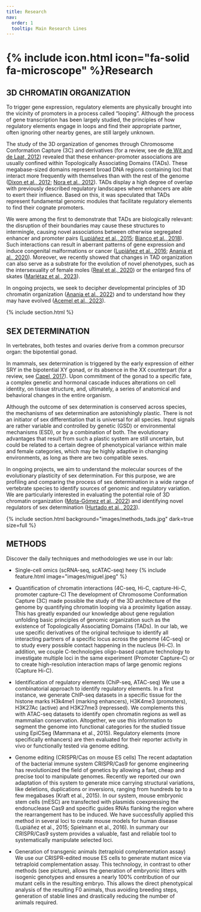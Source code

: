 ```yaml
---
title: Research
nav:
  order: 1
  tooltip: Main Research Lines
---
```


# {% include icon.html icon="fa-solid fa-microscope" %}Research

##  3D CHROMATIN ORGANIZATION

To trigger gene expression, regulatory elements are physically brought into the vicinity of promoters in a process called “looping”. Although the process of gene transcription has been largely studied, the principles of how regulatory elements engage in loops and find their appropriate partner, often ignoring other nearby genes, are still largely unknown.

The study of the 3D organization of genomes through Chromosome Conformation Capture (3C) and derivatives (for a review, see de [de Wit and de Laat, 2012](https://www.ncbi.nlm.nih.gov/pubmed/22215806)) revealed that these enhancer-promoter associations are usually confined within Topologically Associating Domains (TADs). These megabase-sized domains represent broad DNA regions containing loci that interact more frequently with themselves than with the rest of the genome ([Dixon et al., 2012](https://www.ncbi.nlm.nih.gov/pubmed/22495300); [Nora et al., 2012](https://www.ncbi.nlm.nih.gov/pubmed/22495304)). TADs display a high degree of overlap with previously described regulatory landscapes where enhancers are able to exert their influence. Based on this, it was speculated that TADs represent fundamental genomic modules that facilitate regulatory elements to find their cognate promoters. 

We were among the first to demonstrate that TADs are biologically relevant: the disruption of their boundaries may cause these structures to intermingle, causing novel associations between otherwise segregated enhancer and promoter pairs ([Lupiáñez et al., 2015](https://www.ncbi.nlm.nih.gov/pubmed/25959774); [Bianco et al., 2018](https://pubmed.ncbi.nlm.nih.gov/29662163/)). Such interactions can result in aberrant patterns of gene expression and induce congenital malformations or cancer ([Lupiáñez et al., 2016](https://www.ncbi.nlm.nih.gov/pubmed/26862051); [Anania et al., 2020](https://pubmed.ncbi.nlm.nih.gov/29692413/)). Moreover, we recently showed that changes in TAD organization can also serve as a substrate for the evolution of novel phenotypes, such as the intersexuality of female moles ([Real et al., 2020](https://pubmed.ncbi.nlm.nih.gov/33033216/)) or the enlarged fins of skates ([Marlétaz et al., 2023](https://pubmed.ncbi.nlm.nih.gov/37046085/)).

In ongoing projects, we seek to decipher developmental principles of 3D chromatin organization ([Anania et al., 2022](https://pubmed.ncbi.nlm.nih.gov/35817979/)) and to understand how they may have evolved ([Acemel et al., 2023](https://pubmed.ncbi.nlm.nih.gov/36603519/)).

{% include section.html %}

## SEX DETERMINATION

In vertebrates, both testes and ovaries derive from a common precursor organ: the bipotential gonad.

In mammals, sex determination is triggered by the early expression of either SRY in the bipotential XY gonad, or its absence in the XX counterpart (for a review, see [Capel, 2017](https://www.ncbi.nlm.nih.gov/pubmed/28804140)). Upon commitment of the gonad to a specific fate, a complex genetic and hormonal cascade induces alterations on cell identity, on tissue structure, and, ultimately, a series of anatomical and behavioral changes in the entire organism.

Although the outcome of sex determination is conserved across species, the mechanisms of sex determination are astonishingly plastic. There is not an initiator of sex differentiation that is universal for all species. Input signals are rather variable and controlled by genetic (GSD) or environmental mechanisms (ESD), or by a combination of both. The evolutionary advantages that result from such a plastic system are still uncertain, but could be related to a certain degree of phenotypical variance within male and female categories, which may be highly adaptive in changing environments, as long as there are two compatible sexes.

In ongoing projects, we aim to understand the molecular sources of the evolutionary plasticity of sex determination. For this purpose, we are profiling and comparing the process of sex determination in a wide range of vertebrate species to identify sources of genomic and regulatory variation. We are particularly interested in evaluating the potential role of 3D chromatin organization ([Mota-Gómez et al., 2022](https://www.biorxiv.org/content/10.1101/2022.11.18.516861v1)) and identifying novel regulators of sex determination ([Hurtado et al., 2023](https://www.nature.com/articles/s41467-024-47658-x)).

{%
  include section.html
  background="images/methods_tads.jpg"
  dark=true
  size=full
%}

##  METHODS
Discover the daily techniques and methodologies we use in our lab:

- Single-cell omics (scRNA-seq, scATAC-seq)
heey
{%
  include feature.html
  image="images/miguel.jpeg"
%}

- Quantification of chromatin interactions (4C-seq, Hi-C, capture-Hi-C, promoter capture-C)
  The development of Chromosome Conformation Capture (3C) made possible the study of the 3D architecture of the genome by quantifying chromatin looping via a proximity ligation assay. This has greatly expanded our knowledge about gene regulation unfolding basic principles of genomic organization such as the existence of Topologically Associating Domains (TADs).
  In our lab, we use specific derivatives of the original technique to identify all  interacting partners of a specific locus across the genome (4C-seq) or to study every possible contact happening in the nucleus (Hi-C). In addition, we couple C-technologies oligo-based capture technology to investigate multiple loci in the same experiment (Promoter Capture-C) or to create high-resolution interaction maps of large genomic regions (Capture Hi-C).
  
- Identification of regulatory elements (ChiP-seq, ATAC-seq)
  We use a combinatorial approach to identify regulatory elements. In a first instance, we generate ChIP-seq datasets in a specific tissue for the histone marks H3k4me1 (marking enhancers), H3K4me3 (promoters), H3K27Ac (active) and H3K27me3 (repressed). We complements this with ATAC-seq datasets to identify open chromatin regions as well as mammalian conservation. Altogether, we use this information to segment the genome into functional categories for the studied tissue using EpiCSeg (Mammana et al., 2015). Regulatory elements (more specifically enhancers) are then evaluated for their reporter activity in vivo or functionally tested via genome editing.
  
- Genome editing (CRISPR/Cas on mouse ES cells)
  The recent adaptation of the bacterial immune system CRISPR/Cas9 for genome engineering has revolutionized the field of genetics by allowing a fast, cheap and precise tool to manipulate genomes. Recently we reported our own adaptation of this system to generate mice carrying structural variations, like deletions, duplications or inversions, ranging from hundreds bp to a few megabases (Kraft et al., 2015). In our system, mouse embryonic stem cells (mESC) are transfected with plasmids coexpressing the endonuclease Cas9 and specific guides RNAs flanking the region where the rearrangement has to be induced. We have successfully applied this method in several loci to create mouse models for human disease (Lupiáñez et al., 2015; Spielmann et al., 2016). In summary our CRISPR/Cas9 system provides a valuable, fast and reliable tool to systematically manipulate selected loci.
  
- Generation of transgenic animals (tetraploid complementation assay)
  We use our CRISPR-edited mouse ES cells to generate mutant mice via tetraploid complementation assay. This technology, in contrast to other methods (see picture), allows the generation of embryonic litters with isogenic genotypes and ensures a nearly 100% contribution of our mutant cells in the resulting embryo. This allows the direct phenotypical analysis of the resulting F0 animals, thus avoiding breeding steps, generation of stable lines and drastically reducing the number of animals required.

